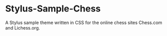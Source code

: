 # Stylus-Sample-Chess
A Stylus sample theme written in CSS for the online chess sites Chess.com and Lichess.org.
